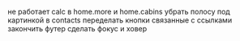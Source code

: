 не работает calc в home.more и home.cabins
убрать полосу под картинкой в contacts 
переделать кнопки связанные с ссылками
закончить футер
сделать фокус и ховер
